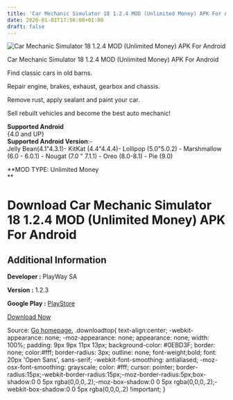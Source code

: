 ```yaml
---
title: 'Car Mechanic Simulator 18 1.2.4 MOD (Unlimited Money) APK For Android'
date: 2020-01-01T17:56:00+01:00
draft: false
---
```


![Car Mechanic Simulator 18 1.2.4 MOD (Unlimited Money) APK For Android](https://i0.wp.com/apkhome.net/wp-content/uploads/2020/01/Car-Mechanic-Simulator-18-1.2.4-MOD-Unlimited-Money.png "Car Mechanic Simulator 18 1.2.4 MOD (Unlimited Money) APK For Android")

  

Car Mechanic Simulator 18 1.2.4 MOD (Unlimited Money) APK For Android

Find classic cars in old barns.

Repair engine, brakes, exhaust, gearbox and chassis.

Remove rust, apply sealant and paint your car.

Sell rebuilt vehicles and become the best auto mechanic!

**Supported Android**  
{4.0 and UP}  
**Supported Android Version**:-  
Jelly Bean(4.1"4.3.1)- KitKat (4.4"4.4.4)- Lollipop (5.0"5.0.2) - Marshmallow (6.0 - 6.0.1) - Nougat (7.0 " 7.1.1) - Oreo (8.0-8.1) - Pie (9.0)

**MOD TYPE: Unlimited Money  
**

Download Car Mechanic Simulator 18 1.2.4 MOD (Unlimited Money) APK For Android
==============================================================================

Additional Information
----------------------

**Developer :** PlayWay SA

**Version :** 1.2.3

**Google Play :** [PlayStore](https://play.google.com/store/apps/details?id=com.playway.cms2017)

  

[Download Now](https://store4app.co/post/car-mechanic-simulator-18-1-2-4-mod-unlimited-money-apk-for-android_1577877734)

  
Source: [Go homepage.](https://store4app.co/post/car-mechanic-simulator-18-1-2-4-mod-unlimited-money-apk-for-android_1577877734) .downloadtop{ text-align:center; -webkit-appearance: none; -moz-appearance: none; appearance: none; width: 100%; padding: 9px 9px 11px 13px; background-color: #0EBD3F; border: none; color:#fff; border-radius: 3px; outline: none; font-weight;bold; font: 20px 'Open Sans', sans-serif; -webkit-font-smoothing: antialiased; -moz-osx-font-smoothing: grayscale; color: #fff; cursor: pointer; border-radius:15px;-webkit-border-radius:15px;-moz-border-radius:5px;box-shadow:0 0 5px rgba(0,0,0,.2);-moz-box-shadow:0 0 5px rgba(0,0,0,.2);-webkit-box-shadow:0 0 5px rgba(0,0,0,.2) !important; }